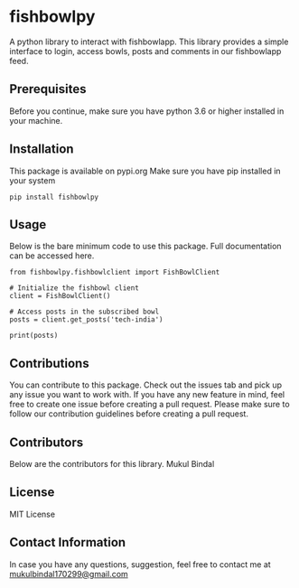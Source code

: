 # fishbowlpy

A python library to interact with fishbowlapp. This library provides a simple interface to login, access bowls, posts and comments in our fishbowlapp feed.

## Prerequisites

Before you continue, make sure you have python 3.6 or higher installed in your machine.

## Installation

This package is available on pypi.org
Make sure you have pip installed in your system

```
pip install fishbowlpy
```

## Usage

Below is the bare minimum code to use this package. Full documentation can be accessed here.

```
from fishbowlpy.fishbowlclient import FishBowlClient

# Initialize the fishbowl client
client = FishBowlClient()

# Access posts in the subscribed bowl
posts = client.get_posts('tech-india')

print(posts)
```

## Contributions

You can contribute to this package. Check out the issues tab and pick up any issue you want to work with. If you have any new feature in mind, feel free to create one issue before creating a pull request. Please make sure to follow our contribution guidelines before creating a pull request.

## Contributors

Below are the contributors for this library.
Mukul Bindal

## License

MIT License

## Contact Information

In case you have any questions, suggestion, feel free to contact me at mukulbindal170299@gmail.com
